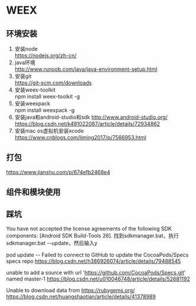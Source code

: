 # WEEX
## 环境安装
1. 安装node  
https://nodejs.org/zh-cn/
2. java环境  
http://www.runoob.com/java/java-environment-setup.html
3. 安装git  
https://git-scm.com/downloads
4. 安装weex-toolkit  
npm install weex-toolkit -g
5. 安装weexpack  
npm install weexpack -g
6. 安装java和android-studio和sdk
http://www.android-studio.org/
https://blog.csdn.net/k491022087/article/details/72934862
7. 安装mac os虚拟机安装xcode  
https://www.cnblogs.com/liming2017/p/7566953.html

## 打包
https://www.jianshu.com/p/674efb2468e4


## 组件和模块使用

## 踩坑
You have not accepted the license agreements of the following SDK components:
[Android SDK Build-Tools 26].
找到sdkmanager.bat，执行sdkmanager.bat --update，然后输入y

pod update -- Failed to connect to GitHub to update the CocoaPods/Specs specs repo
https://blog.csdn.net/h386926074/article/details/79488545

unable to add a source with url 'https://github.com/CocoaPods/Specs.git' named master-1
https://blog.csdn.net/u010046748/article/details/52681192

Unable to download data from https://rubygems.org/
https://blog.csdn.net/huangshaotian/article/details/41378989
